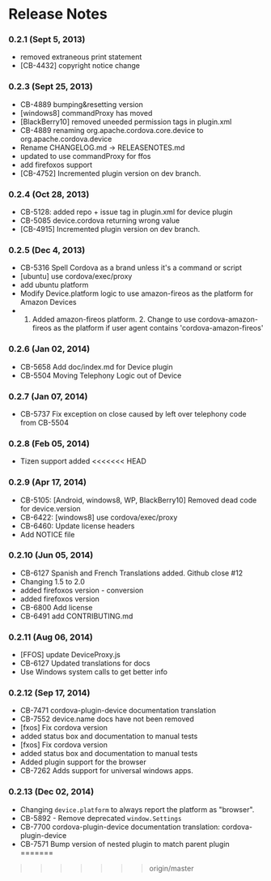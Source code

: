 <!--
#
# Licensed to the Apache Software Foundation (ASF) under one
# or more contributor license agreements.  See the NOTICE file
# distributed with this work for additional information
# regarding copyright ownership.  The ASF licenses this file
# to you under the Apache License, Version 2.0 (the
# "License"); you may not use this file except in compliance
# with the License.  You may obtain a copy of the License at
# 
# http://www.apache.org/licenses/LICENSE-2.0
# 
# Unless required by applicable law or agreed to in writing,
# software distributed under the License is distributed on an
# "AS IS" BASIS, WITHOUT WARRANTIES OR CONDITIONS OF ANY
#  KIND, either express or implied.  See the License for the
# specific language governing permissions and limitations
# under the License.
#
-->
# Release Notes

### 0.2.1 (Sept 5, 2013)
* removed extraneous print statement
* [CB-4432] copyright notice change

### 0.2.3 (Sept 25, 2013)
* CB-4889 bumping&resetting version
* [windows8] commandProxy has moved
* [BlackBerry10] removed uneeded permission tags in plugin.xml
* CB-4889 renaming org.apache.cordova.core.device to org.apache.cordova.device
* Rename CHANGELOG.md -> RELEASENOTES.md
* updated to use commandProxy for ffos
* add firefoxos support
* [CB-4752] Incremented plugin version on dev branch. 

### 0.2.4 (Oct 28, 2013)
* CB-5128: added repo + issue tag in plugin.xml for device plugin
* CB-5085 device.cordova returning wrong value
* [CB-4915] Incremented plugin version on dev branch.

### 0.2.5 (Dec 4, 2013)
* CB-5316 Spell Cordova as a brand unless it's a command or script
* [ubuntu] use cordova/exec/proxy
* add ubuntu platform
* Modify Device.platform logic to use amazon-fireos as the platform for Amazon Devices
* 1. Added amazon-fireos platform. 2. Change to use cordova-amazon-fireos as the platform if user agent contains 'cordova-amazon-fireos'

### 0.2.6 (Jan 02, 2014)
* CB-5658 Add doc/index.md for Device plugin
* CB-5504 Moving Telephony Logic out of Device

### 0.2.7 (Jan 07, 2014)
* CB-5737 Fix exception on close caused by left over telephony code from CB-5504

### 0.2.8 (Feb 05, 2014)
* Tizen support added
<<<<<<< HEAD

### 0.2.9 (Apr 17, 2014)
* CB-5105: [Android, windows8, WP, BlackBerry10] Removed dead code for device.version
* CB-6422: [windows8] use cordova/exec/proxy
* CB-6460: Update license headers
* Add NOTICE file

### 0.2.10 (Jun 05, 2014)
* CB-6127 Spanish and French Translations added. Github close #12
* Changing 1.5 to 2.0
* added firefoxos version - conversion
* added firefoxos version
* CB-6800 Add license
* CB-6491 add CONTRIBUTING.md

### 0.2.11 (Aug 06, 2014)
* [FFOS] update DeviceProxy.js
* CB-6127 Updated translations for docs
* Use Windows system calls to get better info

### 0.2.12 (Sep 17, 2014)
* CB-7471 cordova-plugin-device documentation translation
* CB-7552 device.name docs have not been removed
* [fxos] Fix cordova version
* added status box and documentation to manual tests
* [fxos] Fix cordova version
* added status box and documentation to manual tests
* Added plugin support for the browser
* CB-7262 Adds support for universal windows apps.

### 0.2.13 (Dec 02, 2014)
* Changing `device.platform` to always report the platform as "browser".
* CB-5892 - Remove deprecated `window.Settings`
* CB-7700 cordova-plugin-device documentation translation: cordova-plugin-device
* CB-7571 Bump version of nested plugin to match parent plugin
=======
>>>>>>> origin/master
